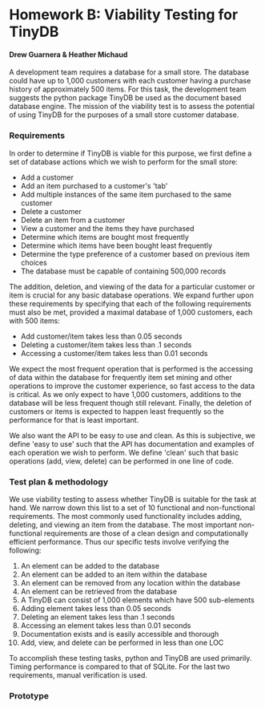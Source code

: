 # Homework B: Viability Testing for TinyDB
#### Drew Guarnera & Heather Michaud

A development team requires a database for a small store. The database could
have up to 1,000 customers with each customer having a purchase history of
approximately 500 items. For this task, the development team suggests the
python package TinyDB be used as the document based database engine. The mission
of the viability test is to assess the potential of using TinyDB for the
purposes of a small store customer database.

### Requirements
In order to determine if TinyDB is viable for this purpose, we first define a
set of database actions which we wish to perform for the small store:
  - Add a customer
  - Add an item purchased to a customer's 'tab'
  - Add multiple instances of the same item purchased to the same customer
  - Delete a customer
  - Delete an item from a customer
  - View a customer and the items they have purchased
  - Determine which items are bought most frequently
  - Determine which items have been bought least frequently
  - Determine the type preference of a customer based on previous item choices
  - The database must be capable of containing 500,000 records

The addition, deletion, and viewing of the data for a particular customer or
item is crucial for any basic database operations. We expand further upon these
requirements by specifying that each of the following requirements must also be
met, provided a maximal database of 1,000 customers, each with 500 items:
  - Add customer/item takes less than 0.05 seconds
  - Deleting a customer/item takes less than .1 seconds
  - Accessing a customer/item takes less than 0.01 seconds

We expect the most frequent operation that is performed is the accessing of
data within the database for frequently item set mining and other operations to
improve the customer experience, so fast access to the data is critical. As
we only expect to have 1,000 customers, additions to the database will be less
frequent though still relevant. Finally, the deletion of customers or items is
expected to happen least frequently so the performance for that is least
important.

We also want the API to be easy to use and clean. As this is subjective, we
define 'easy to use' such that the API has documentation and examples of each
operation we wish to perform. We define 'clean' such that basic operations
(add, view, delete) can be performed in one line of code.


### Test plan & methodology
We use viability testing to assess whether TinyDB is suitable for the task at
hand. We narrow down this list to a set of 10 functional and non-functional
requirements. The most commonly used functionality includes adding, deleting,
and viewing an item from the database. The most important non-functional
requirements are those of a clean design and computationally efficient
performance. Thus our specific tests involve verifying the following:
  1. An element can be added to the database
  1. An element can be added to an item within the database
  1. An element can be removed from any location within the database
  1. An element can be retrieved from the database
  1. A TinyDB can consist of 1,000 elements which have 500 sub-elements
  1. Adding element takes less than 0.05 seconds
  1. Deleting an element takes less than .1 seconds
  1. Accessing an element takes less than 0.01 seconds
  1. Documentation exists and is easily accessible and thorough
  1. Add, view, and delete can be performed in less than one LOC

To accomplish these testing tasks, python and TinyDB are used primarily. Timing
performance is compared to that of SQLite. For the last two requirements,
manual verification is used.


### Prototype
